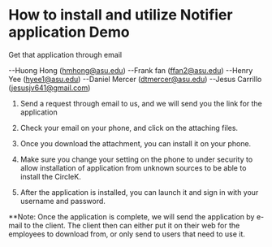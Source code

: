 How to install and utilize Notifier application Demo
======================================================================
Get that application through email

--Huong Hong (hmhong@asu.edu)
--Frank fan (ffan2@asu.edu)
--Henry Yee (hyee1@asu.edu)
--Daniel Mercer (dtmercer@asu.edu)
--Jesus Carrillo (jesusjv641@gmail.com)

1. Send a request through email to us, and we will send you the link for the application
	
2. Check your email on your phone, and click on the attaching files.

3. Once you download the attachment, you can install it on your phone.

4. Make sure you change your setting on the phone to under security to allow installation of application from unknown sources to be able to install the CircleK.

5. After the application is installed, you can launch it and sign in with your username and password.
 
**Note: Once the application is complete, we will send the application by e-mail to the client.
The client then can either put it on their web for the employees to download from, or only send to users that need to use it.

